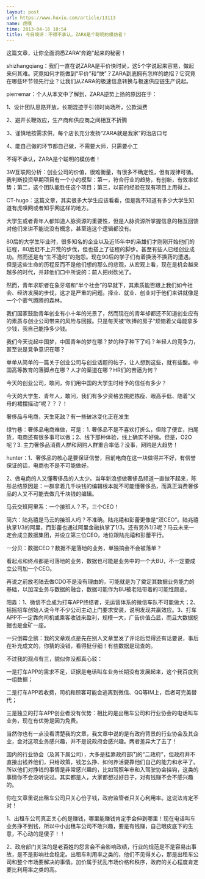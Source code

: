 ```yaml
---
layout: post
url: https://www.huxiu.com/article/13113
name: 虎嗅
time: 2013-04-16 18:54
title: 今日嗅评：不得不承认，ZARA是个聪明的模仿者！
---
```

这篇文章，让你全面洞悉ZARA“奔跑”起来的秘密！

shizhangqiang：我们一直在说ZARA是平价快时尚，这5个字说起来容易，做起来何其难。究竟如何才能做到“平价”和“快”？ZARA到底拥有怎样的绝招？它究竟在哪些环节领先行业？让我们从ZARA的极速信息转换与极速供应链生产说起。

pierremar：个人从本文中了解到，ZARA逆势上扬的原因在于：

1、设计团队思路开放，长期混迹于引领时尚场所，公款消费

2、避开长鞭效应，生产商和供应商之间相互不折腾

3、谨慎地按需求供，每个店长充分发扬“ZARA就是我家”的治店口号

4、能自己做的环节都自己做，不需要大师，只需要小工

不得不承认，ZARA是个聪明的模仿者！

3W互联网分析：创业公司的价值，很难衡量，有很多不确定性，但有规律可循。我判断投资早期项目有一个小的模型：第一，符合行业的趋势，有创新，有效率优势；第二，这个团队能胜任这个项目；第三，以前的经验在现有项目上用得上。

CT-hugo：这篇文章，其实很多大学生应该看看，但是我不知道有多少大学生知道有虎嗅网或者知乎网这样的地方。

大学生或者青年人都知道人脉资源的重要性，但是人脉资源所掌握信息的相互回馈对他们来讲不能说没有概念，甚至连这个逻辑都没有。

80后的大学生毕业时，很多知名的企业以及近15年中的枭雄们才刚刚开始他们的征程，80后赶不上开荒的步伐，但也搭上了征程的脚步。甚至有些人已经创业成功。然而还是有“生不逢时”的抱怨。现在90后的学子们有着换汤不换药的遭遇。但是这些生命的历程反而不是他们想的那么的悲观，从宏观上看，现在是机会越来越多的时代，并非他们口中所说的：前人把树砍光了。

然而，青年求职者在象牙塔和“半个社会”的早就下，其素质能否跟上我们如今社会、经济发展的步伐，这才是严重的问题。择业、就业、创业对于他们来讲就像是一个个雾气腾腾的森林。

我们国家鼓励青年创业有小十年的光景了，然而现在的青年却都还不知道创业应有的素质与创业公司带来的风险与回报。只是每天被“吹捧的房子“烦恼着父母能拿多少钱，我自己能挣多少钱。

我们今天说起中国梦，中国青年的梦在哪？梦的种子种下了吗？年轻人的竞争力，甚至说是竞争意识在哪？

单单从简单的一篇关于创业公司与创业话题的帖子，让人想到这些，就有些酸。中国高等教育的落脚点在哪？人才的渠道在哪？HR们的苦逼为何？

今天的创业公司，敢问，你们用中国的大学生时给予的信任有多少？

今天的大学生、青年人，敢问，我们有多少资格去挑肥拣瘦、眼高手低、随着”父母的裙摆摇动“呢？？？！

奢侈品与电商，天生死敌？有一些破冰变化正在发生

绿竹巷：奢侈品电商难做，可是：1. 奢侈品不是不喜欢打折么，但除了便宜，扫尾货，电商还有很多事可以做；2、线下那种体验，线上确实不好做。但是，O2O呢？3. 主力奢侈品消费人群和网购人群重合率低？没事，网购是大趋势！

hunter：1、奢侈品的核心是要保证信誉，目前电商在这一块做得并不好，有信誉保证的话，电商也不是不可能做好。

2、做电商的人又懂奢侈品的人太少。当年新浪想做奢侈品频道一直做不起来，陈彤总结原因是：一群拿着几千块钱的编辑根本就不可能懂奢侈品，而真正消费奢侈品的人又不可能去做几千块钱的编辑。

马云交班阿里系：一个接班人？不，三个CEO！

简六：陆兆禧是马云的接班人吗？不准确。陆兆禧和彭蕾更像是“双CEO”。陆兆禧执掌1/3的阿里，而彭蕾也通过阿里金融执掌了1/3。还有另外1/3呢？马云未来一定会成立数据集团，并设立第三位CEO，地位跟陆兆禧和彭蕾平行。

一分贝：数据CEO？数据不是落地的业务，单独搞会不会被落单？

看起点和终点都是可落地的业务，数据也可能是业务中的一个大BU，不一定要成立公司加一个CEO。

再说之前放老陆去做CDO不是没有理由的，可能就是为了奠定其数据业务能力的基础，以加深业务与数据的融合，数据可能作为BU被老陆带着的可能性颇高。

阳淼：1、微信不会成为打车APP终结者，无运营体系的微信车队不可能做大；2、摇摇招车创始人说今年不少公司主动上门要求安装，说明发现共赢效应。3、打车APP不一定靠向司机或乘客收钱来盈利，规模一大，广告价值凸显，而且大数据挖掘也是金矿一座。

一只倒霉企鹅：我的文章观点是先在别人文章里发了评论后觉得还有话要说，事后在补充成文的，你猜的没错，看得挺仔细！有些数据是现查的。

不过我的观点有三，貌似你没都真心驳：

一是打车APP的需求不足，证据是电话叫车业务长期没有发展起来，这个我百度到一组数据；

二是打车APP若收费，司机和顾客可能会逃离到微信、QQ等IM上，后者可完美替代；

三是独立的打车APP创业者没有优势：相比的是出租车公司和行业协会的电话叫车业务，现在有优势是因为免费。

当然你也有一点没看清楚我的文章，我文章中说的是有政府背景的行业协会及其企业，会对这项业务感兴趣，并不是说政府会感兴趣。两者差异大了去了！

国内的行业协会（及其下属公司），大多是挂靠政府部门的“二政府”，但政府并不直接出钱养他们，只给政策，钱怎么挣、如何养活要靠他们自己的能力和水平了。所以他们对挣钱的事情是非常感兴趣的，比如驾照年审和入驾驶协会挂钩，这类的事情你不会没听说过。其实都是人，大家都想过好日子，对有钱赚不会不感兴趣的。

你在文章里说出租车公司只关心份子钱，政府监管者只关心利用率。这说法肯定不对！

1、出租车公司真正关心的是赚钱，哪里能赚钱肯定手会伸到哪里！现在电话叫车业务挣不到钱，所以中小出租车公司不敢兴趣，要是有钱赚，自己眼皮底下的生意，不心动的是傻子！！

2、政府部门关注的是老百姓的怨言会不会影响政绩，行业的规范是不是容易出事故，是不是影响社会稳定。出租车利用率之类的，他们不见得关心，那是出租车公司和整个市场要解决的事情。加价属于扰乱市场价格和秩序，政府的关心程度肯定要比利用率之类的高。


